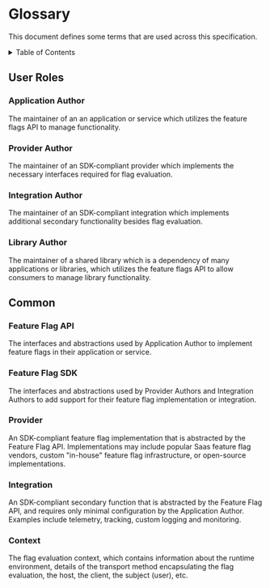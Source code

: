# Glossary

This document defines some terms that are used across this specification.

<details>
<summary>Table of Contents</summary>

<!-- toc -->

- [User Roles](#user-roles)
  * [Application Author](#application-author)
  * [Provider Author](#provider-author)
  * [Integration Author](#integration-author)
  * [Library Author](#library-author)
- [Common](#common)
  * [Feature Flag API](#feature-flag-api)
  * [Feature Flag SDK](#feature-flag-sdk)
  * [Provider](#provider)
  * [Integration](#integration)
  * [Context](#context)

<!-- tocstop -->

</details>

## User Roles

### Application Author

The maintainer of an an application or service which utilizes the feature flags API to manage functionality.

### Provider Author

The maintainer of an SDK-compliant provider which implements the necessary interfaces required for flag evaluation.

### Integration Author

The maintainer of an SDK-compliant integration which implements additional secondary functionality besides flag evaluation.

### Library Author

The maintainer of a shared library which is a dependency of many applications or libraries, which utilizes the feature flags API to allow consumers to manage library functionality.

## Common

### Feature Flag API

The interfaces and abstractions used by Application Author to implement feature flags in their application or service.

### Feature Flag SDK

The interfaces and abstractions used by Provider Authors and Integration Authors to add support for their feature flag implementation or integration.

### Provider

An SDK-compliant feature flag implementation that is abstracted by the Feature Flag API. Implementations may include popular Saas feature flag vendors, custom "in-house" feature flag infrastructure, or open-source implementations.

### Integration

An SDK-compliant secondary function that is abstracted by the Feature Flag API, and requires only minimal configuration by the Application Author. Examples include telemetry, tracking, custom logging and monitoring.

### Context

The flag evaluation context, which contains information about the runtime environment, details of the transport method encapsulating the flag evaluation, the host, the client, the subject (user), etc.